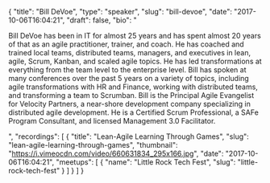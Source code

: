 {
  "title": "Bill DeVoe",
  "type": "speaker",
  "slug": "bill-devoe",
  "date": "2017-10-06T16:04:21",
  "draft": false,
  "bio": "<p>Bill DeVoe has been in IT for almost 25 years and has spent almost 20 years of that as an agile practitioner, trainer, and coach. He has coached and trained local teams, distributed teams, managers, and executives in lean, agile, Scrum, Kanban, and scaled agile topics. He has led transformations at everything from the team level to the enterprise level. Bill has spoken at many conferences over the past 5 years on a variety of topics, including agile transformations with HR and Finance, working with distributed teams, and transforming a team to Scrumban. Bill is the Principal Agile Evangelist for Velocity Partners, a near-shore development company specializing in distributed agile development. He is a Certified Scrum Professional, a SAFe Program Consultant, and licensed Management 3.0 Facilitator.</p>",
  "recordings": [
    {
      "title": "Lean-Agile Learning Through Games",
      "slug": "lean-agile-learning-through-games",
      "thumbnail": "https://i.vimeocdn.com/video/660631834_295x166.jpg",
      "date": "2017-10-06T16:04:21",
      "meetups": [
        {
          "name": "Little Rock Tech Fest",
          "slug": "little-rock-tech-fest"
        }
      ]
    }
  ]
}
